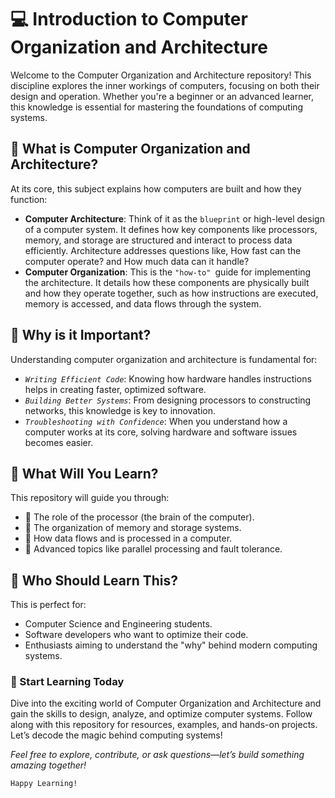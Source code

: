 # :computer: Introduction to Computer Organization and Architecture
Welcome to the Computer Organization and Architecture repository! This discipline explores the inner workings of computers, focusing on both their design and operation. Whether you're a beginner or an advanced learner, this knowledge is essential for mastering the foundations of computing systems.

## :pushpin: What is Computer Organization and Architecture?
At its core, this subject explains how computers are built and how they function:

- **Computer Architecture**: Think of it as the `blueprint` or high-level design of a computer system. It defines how key components like processors, memory, and storage are structured and interact to process data efficiently. Architecture addresses questions like, How fast can the computer operate? and How much data can it handle?
- **Computer Organization**: This is the `"how-to" `guide for implementing the architecture. It details how these components are physically built and how they operate together, such as how instructions are executed, memory is accessed, and data flows through the system.

## :pushpin: Why is it Important?
Understanding computer organization and architecture is fundamental for:

- *`Writing Efficient Code`*: Knowing how hardware handles instructions helps in creating faster, optimized software.
- *`Building Better Systems`*: From designing processors to constructing networks, this knowledge is key to innovation.
- *`Troubleshooting with Confidence`*: When you understand how a computer works at its core, solving hardware and software issues becomes easier.

## :pushpin: What Will You Learn?
This repository will guide you through:

- :small_orange_diamond: The role of the processor (the brain of the computer).
- :small_orange_diamond: The organization of memory and storage systems.
- :small_orange_diamond: How data flows and is processed in a computer.
- :small_orange_diamond:  Advanced topics like parallel processing and fault tolerance.

## :pushpin: Who Should Learn This?
This is perfect for:

- Computer Science and Engineering students.
- Software developers who want to optimize their code.
- Enthusiasts aiming to understand the "why" behind modern computing systems.

### :pushpin: Start Learning Today
Dive into the exciting world of Computer Organization and Architecture and gain the skills to design, analyze, and optimize computer systems. Follow along with this repository for resources, examples, and hands-on projects. Let’s decode the magic behind computing systems!

*Feel free to explore, contribute, or ask questions—let’s build something amazing together!*<br>

`Happy Learning!`
